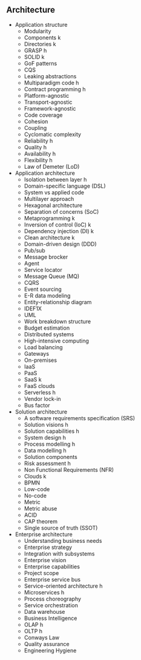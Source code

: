 ## Architecture

- Application structure
  - Modularity 
  - Components k
  - Directories k
  - GRASP h
  - SOLID k
  - GoF patterns
  - CQS
  - Leaking abstractions
  - Multiparadigm code h
  - Contract programming h
  - Platform-agnostic
  - Transport-agnostic
  - Framework-agnostic
  - Code coverage
  - Cohesion
  - Coupling
  - Cyclomatic complexity
  - Reliability h
  - Quality h
  - Availability h
  - Flexibility h
  - Law of Demeter (LoD)
- Application architecture
  - Isolation between layer h
  - Domain-specific language (DSL)
  - System vs applied code
  - Multilayer approach
  - Hexagonal architecture
  - Separation of concerns (SoC)
  - Metaprogramming k
  - Inversion of control (IoC) k
  - Dependency injection (DI) k
  - Clean architecture k
  - Domain-driven design (DDD)
  - Pub/sub
  - Message brocker
  - Agent
  - Service locator
  - Message Queue (MQ)
  - CQRS
  - Event sourcing
  - E-R data modeling
  - Entity-relationship diagram
  - IDEF1X
  - UML
  - Work breakdown structure
  - Budget estimation
  - Distributed systems
  - High-intensive computing
  - Load balancing
  - Gateways
  - On-premises
  - IaaS
  - PaaS
  - SaaS k
  - FaaS clouds
  - Serverless h
  - Vendor lock-in
  - Bus factor
- Solution architecture
  - A software requirements specification (SRS)
  - Solution visions h
  - Solution capabilities h
  - System design h
  - Process modelling h
  - Data modelling h
  - Solution components
  - Risk assessment h
  - Non Functional Requirements (NFR)
  - Clouds k
  - BPMN
  - Low-code
  - No-code
  - Metric
  - Metric abuse
  - ACID
  - CAP theorem
  - Single source of truth (SSOT)
- Enterprise architecture
  - Understanding business needs
  - Enterprise strategy
  - Integration with subsystems
  - Enterprise vision
  - Enterprise capabilities
  - Project scope
  - Enterprise service bus
  - Service-oriented architecture h
  - Microservices h
  - Process choreography
  - Service orchestration
  - Data warehouse
  - Business Intelligence
  - OLAP h
  - OLTP h
  - Conways Law
  - Quality assurance
  - Engineering Hygiene
